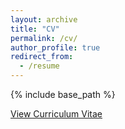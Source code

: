 ```yaml
---
layout: archive
title: "CV"
permalink: /cv/
author_profile: true
redirect_from:
  - /resume
---
```


{% include base_path %}

<a href="http://guanghao-sun.github.io/images/guanghao_sun.pdf" target="_blank">View Curriculum Vitae</a>